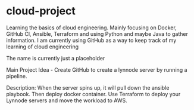 # cloud-project
Learning the basics of cloud engineering. Mainly focusing on Docker, GitHub Cl, Ansible, Terraform and using Python and maybe Java to gather information. I am currently using GitHub as a way to keep track of my learning of cloud engineering 

The name is currently just a placeholder 

Main Project Idea - Create GitHub to create a lynnode server by running a pipeline. 

Description: When the server spins up, it will pull down the ansible playbook. Then deploy docker container. Use Terraform to deploy your Lynnode servers and move the workload to AWS.
